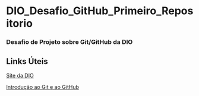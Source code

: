 # <h1>DIO_Desafio_GitHub_Primeiro_Repositorio</h1>
<h3>Desafio de Projeto sobre Git/GitHub da DIO</h3>

## <h2>Links Úteis</h2>
[<p> Site da DIO](https://web.dio.me/play)

[Introdução ao Git e ao GitHub](https://web.dio.me/course/introducao-ao-git-e-ao-github/learning/75b9fe49-6ed4-4480-83a7-7e37fc356aa9)
</p>
